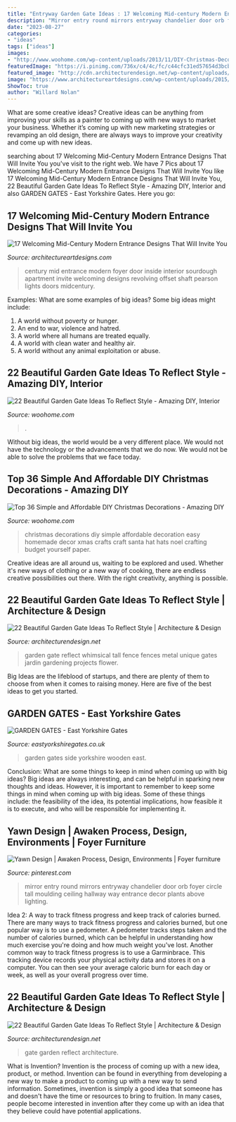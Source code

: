 ```yaml
---
title: "Entryway Garden Gate Ideas : 17 Welcoming Mid-century Modern Entrance Designs That Will Invite You"
description: "Mirror entry round mirrors entryway chandelier door orb foyer circle tall moulding ceiling hallway way entrance decor plants above lighting"
date: "2023-08-27"
categories:
- "ideas"
tags: ["ideas"]
images:
- "http://www.woohome.com/wp-content/uploads/2013/11/DIY-Christmas-Decorations-6.jpg"
featuredImage: "https://i.pinimg.com/736x/c4/4c/fc/c44cfc31ed57654d3bcb424addbdb249--large-round-mirror-round-mirrors.jpg"
featured_image: "http://cdn.architecturendesign.net/wp-content/uploads/2014/08/garden-gate-16.jpg"
image: "https://www.architectureartdesigns.com/wp-content/uploads/2015/10/17-Welcoming-Mid-Century-Modern-Entrance-Designs-That-Will-Invite-You-Inside-13.jpg"
ShowToc: true
author: "Willard Nolan"
---
```



What are some creative ideas?
Creative ideas can be anything from improving your skills as a painter to coming up with new ways to market your business. Whether it’s coming up with new marketing strategies or revamping an old design, there are always ways to improve your creativity and come up with new ideas.

	

		
searching about 17 Welcoming Mid-Century Modern Entrance Designs That Will Invite You you've visit to the right web. We have 7 Pics about 17 Welcoming Mid-Century Modern Entrance Designs That Will Invite You like 17 Welcoming Mid-Century Modern Entrance Designs That Will Invite You, 22 Beautiful Garden Gate Ideas To Reflect Style - Amazing DIY, Interior and also GARDEN GATES - East Yorkshire Gates. Here you go:
		
    
## 17 Welcoming Mid-Century Modern Entrance Designs That Will Invite You

<img loading=lazy src="https://www.architectureartdesigns.com/wp-content/uploads/2015/10/17-Welcoming-Mid-Century-Modern-Entrance-Designs-That-Will-Invite-You-Inside-13.jpg" onerror="this.onerror=null;this.src='https://tse1.mm.bing.net/th?id=OIP.a3wSRDio16sWTEvMMYZxLgAAAA&amp;pid=15.1';" alt="17 Welcoming Mid-Century Modern Entrance Designs That Will Invite You">

_Source: architectureartdesigns.com_

>century mid entrance modern foyer door inside interior sourdough apartment invite welcoming designs revolving offset shaft pearson lights doors midcentury. 

	

Examples: What are some examples of big ideas?
Some big ideas might include: 
1. A world without poverty or hunger.
2. An end to war, violence and hatred.
3. A world where all humans are treated equally.
4. A world with clean water and healthy air.
5. A world without any animal exploitation or abuse.

    
## 22 Beautiful Garden Gate Ideas To Reflect Style - Amazing DIY, Interior

<img loading=lazy src="https://www.woohome.com/wp-content/uploads/2014/03/garden-gate-14.jpg" onerror="this.onerror=null;this.src='https://tse1.mm.bing.net/th?id=OIP.vxjCLjfb3gXptKDbF-WPhwHaLH&amp;pid=15.1';" alt="22 Beautiful Garden Gate Ideas To Reflect Style - Amazing DIY, Interior">

_Source: woohome.com_

>. 

	

Without big ideas, the world would be a very different place. We would not have the technology or the advancements that we do now. We would not be able to solve the problems that we face today.

    
## Top 36 Simple And Affordable DIY Christmas Decorations - Amazing DIY

<img loading=lazy src="http://www.woohome.com/wp-content/uploads/2013/11/DIY-Christmas-Decorations-6.jpg" onerror="this.onerror=null;this.src='https://tse4.mm.bing.net/th?id=OIP.n35CC_9QIQO3zp8mQHL5OAHaJ4&amp;pid=15.1';" alt="Top 36 Simple and Affordable DIY Christmas Decorations - Amazing DIY">

_Source: woohome.com_

>christmas decorations diy simple affordable decoration easy homemade decor xmas crafts craft santa hat hats noel crafting budget yourself paper. 

	

Creative ideas are all around us, waiting to be explored and used. Whether it's new ways of clothing or a new way of cooking, there are endless creative possibilities out there. With the right creativity, anything is possible.

    
## 22 Beautiful Garden Gate Ideas To Reflect Style | Architecture &amp; Design

<img loading=lazy src="http://cdn.architecturendesign.net/wp-content/uploads/2014/08/garden-gate-16.jpg" onerror="this.onerror=null;this.src='https://tse1.mm.bing.net/th?id=OIP.aqSbP8usuKDMQs4eXaKQ3AHaLH&amp;pid=15.1';" alt="22 Beautiful Garden Gate Ideas To Reflect Style | Architecture &amp; Design">

_Source: architecturendesign.net_

>garden gate reflect whimsical tall fence fences metal unique gates jardin gardening projects flower. 

	

Big Ideas are the lifeblood of startups, and there are plenty of them to choose from when it comes to raising money. Here are five of the best ideas to get you started.

    
## GARDEN GATES - East Yorkshire Gates

<img loading=lazy src="http://eastyorkshiregates.co.uk/wp-content/uploads/2018/08/wooden-garden-gates-east-yorkshire-05.jpg" onerror="this.onerror=null;this.src='https://tse4.mm.bing.net/th?id=OIP.iqaSzxera5qJ1EpsBeiUFAHaJ4&amp;pid=15.1';" alt="GARDEN GATES - East Yorkshire Gates">

_Source: eastyorkshiregates.co.uk_

>garden gates side yorkshire wooden east. 

	

Conclusion: What are some things to keep in mind when coming up with big ideas?
Big ideas are always interesting, and can be helpful in sparking new thoughts and ideas. However, it is important to remember to keep some things in mind when coming up with big ideas. Some of these things include: the feasibility of the idea, its potential implications, how feasible it is to execute, and who will be responsible for implementing it.

    
## Yawn Design | Awaken Process, Design, Environments | Foyer Furniture

<img loading=lazy src="https://i.pinimg.com/736x/c4/4c/fc/c44cfc31ed57654d3bcb424addbdb249--large-round-mirror-round-mirrors.jpg" onerror="this.onerror=null;this.src='https://tse3.mm.bing.net/th?id=OIP.aTq5Jxzqxr_o0E1WJcmiFAHaLM&amp;pid=15.1';" alt="Yawn Design | Awaken Process, Design, Environments | Foyer furniture">

_Source: pinterest.com_

>mirror entry round mirrors entryway chandelier door orb foyer circle tall moulding ceiling hallway way entrance decor plants above lighting. 

	

Idea 2: A way to track fitness progress and keep track of calories burned.
There are many ways to track fitness progress and calories burned, but one popular way is to use a pedometer. A pedometer tracks steps taken and the number of calories burned, which can be helpful in understanding how much exercise you're doing and how much weight you've lost. Another common way to track fitness progress is to use a Garminbrace. This tracking device records your physical activity data and stores it on a computer. You can then see your average caloric burn for each day or week, as well as your overall progress over time.

    
## 22 Beautiful Garden Gate Ideas To Reflect Style | Architecture &amp; Design

<img loading=lazy src="http://cdn.architecturendesign.net/wp-content/uploads/2014/08/garden-gate-21.jpg" onerror="this.onerror=null;this.src='https://tse1.mm.bing.net/th?id=OIP.h83_nE4eqTyQ0rc3fY46UQHaJ4&amp;pid=15.1';" alt="22 Beautiful Garden Gate Ideas To Reflect Style | Architecture &amp; Design">

_Source: architecturendesign.net_

>gate garden reflect architecture. 

	

What is Invention?
Invention is the process of coming up with a new idea, product, or method. Invention can be found in everything from developing a new way to make a product to coming up with a new way to send information. Sometimes, invention is simply a good idea that someone has and doesn't have the time or resources to bring to fruition. In many cases, people become interested in invention after they come up with an idea that they believe could have potential applications.

